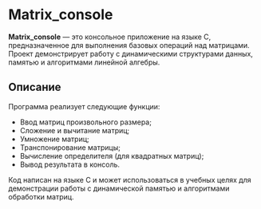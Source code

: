 # Matrix_console

**Matrix_console** — это консольное приложение на языке C, предназначенное для выполнения базовых операций над матрицами. Проект демонстрирует работу с динамическими структурами данных, памятью и алгоритмами линейной алгебры.

## Описание

Программа реализует следующие функции:

- Ввод матриц произвольного размера;
- Сложение и вычитание матриц;
- Умножение матриц;
- Транспонирование матрицы;
- Вычисление определителя (для квадратных матриц);
- Вывод результата в консоль.

Код написан на языке C и может использоваться в учебных целях для демонстрации работы с динамической памятью и алгоритмами обработки матриц.





